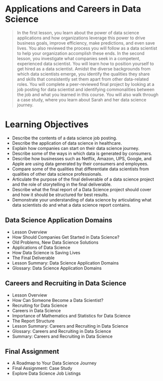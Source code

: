 # Applications and Careers in Data Science
> In the first lesson, you learn about the power of data science applications and how organizations leverage this power to drive business goals, improve efficiency, make predictions, and even save lives. You also reviewed the process you will follow as a data scientist to help your organization accomplish these ends. In the second lesson, you investigate what companies seek in a competent, experienced data scientist. You will learn how to position yourself to get hired as a data scientist. Amidst the diverse backgrounds from which data scientists emerge, you identify the qualities they share and skills that consistently set them apart from other data-related roles. You will complete a peer-reviewed final project by looking at a job posting for data scientist and identifying commonalities between the job and what you learned in this course. You will also walk through a case study, where you learn about Sarah and her data science journey.
# Learning Objectives
- Describe the contents of a data science job posting.
- Describe the application of data science in healthcare.
- Explain how companies can start on their data science journey.
- Describe some of the ways in which data is generated by consumers.
- Describe how businesses such as Netflix, Amazon, UPS, Google, and Apple are using data generated by their consumers and employees.
- Compare some of the qualities that differentiate data scientists from qualities of other data science professionals.
- Articulate the purpose of the final deliverable of a data science project and the role of storytelling in the final deliverable.
- Describe what the final report of a Data Science project should cover and how it should be structured for best results.
- Demonstrate your understanding of data science by articulating what data scientists do and what a data science report contains.
## Data Science Application Domains
- Lesson Overview
- How Should Companies Get Started in Data Science?
- Old Problems, New Data Science Solutions
- Applications of Data Science
- How Data Science is Saving Lives
- The Final Deliverable
- Lesson Summary: Data Science Application Domains
- Glossary: Data Science Application Domains

## Careers and Recruiting in Data Science
- Lesson Overview
- How Can Someone Become a Data Scientist?
- Recruiting for Data Science
- Careers in Data Science
- Importance of Mathematics and Statistics for Data Science
- The Report Structure
- Lesson Summary: Careers and Recruiting in Data Science
- Glossary: Careers and Recruiting in Data Science
- Summary: Careers and Recruiting in Data Science

## Final Assignment
- A Roadmap to Your Data Science Journey
- Final Assignment: Case Study
- Explore Data Science Job Listings

